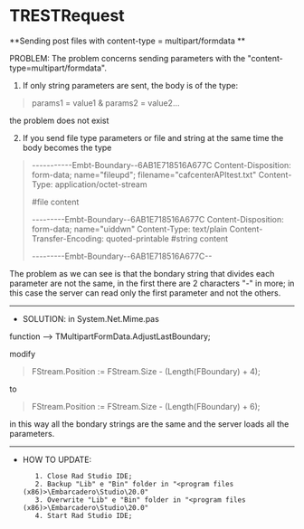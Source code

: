 # TRESTRequest
**Sending post files with content-type = multipart/formdata
**


PROBLEM: The problem concerns sending parameters with the "content-type=multipart/formdata".

 1. If only string parameters are sent, the body is of the type:

> params1 = value1 & params2 = value2...

the problem does not exist

 2. If you send file type parameters or file and string at the same time the body becomes the type



> -----------Embt-Boundary--6AB1E718516A677C
> Content-Disposition: form-data; name="fileupd"; filename="cafcenterAPItest.txt"
> Content-Type: application/octet-stream			
> 
> #file content
> 
> ---------Embt-Boundary--6AB1E718516A677C
> Content-Disposition: form-data; name="uiddwn"
> Content-Type: text/plain
> Content-Transfer-Encoding: quoted-printable
> #string content
> 
> ---------Embt-Boundary--6AB1E718516A677C--

The problem as we can see is that the bondary string that divides each parameter are not the same, in the first there are 2 characters "-" in more; in this case the server can read only the first parameter and not the others.

- - -

  - SOLUTION: in System.Net.Mime.pas 

function --> TMultipartFormData.AdjustLastBoundary;

modify 
  >FStream.Position := FStream.Size - (Length(FBoundary) + 4);

to
>FStream.Position := FStream.Size - (Length(FBoundary) + 6);


in this way all the bondary strings are the same and the server loads all the parameters.

- - -

 - HOW TO UPDATE:

          1. Close Rad Studio IDE; 
          2. Backup "Lib" e "Bin" folder in "<program files (x86)>\Embarcadero\Studio\20.0"
          3. Overwrite "Lib" e "Bin" folder in "<program files (x86)>\Embarcadero\Studio\20.0"
          4. Start Rad Studio IDE;
    
